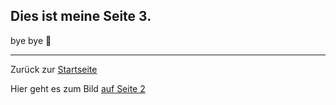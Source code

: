 ## Dies ist meine Seite 3.

bye bye  :wave:

___
Zurück zur [Startseite](Startseite)

Hier geht es zum Bild [auf Seite 2](Seite2) 
